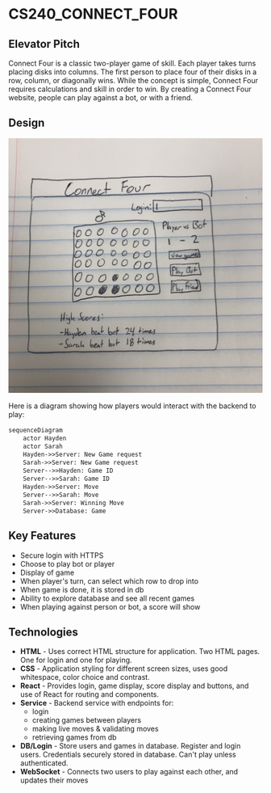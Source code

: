 # CS240_CONNECT_FOUR

## Elevator Pitch


Connect Four is a classic two-player game of skill. Each player takes turns placing disks into columns. 
The first person to place four of their disks in a row, column, or diagonally wins. 
While the concept is simple, Connect Four requires calculations and skill in order to win. 
By creating a Connect Four website, people can play against a bot, or with a friend.

## Design

![Mock](connectFourUI.jpg)

Here is a diagram showing how players would interact with the backend to play:


```mermaid
sequenceDiagram
    actor Hayden
    actor Sarah
    Hayden->>Server: New Game request
    Sarah->>Server: New Game request
    Server-->>Hayden: Game ID
    Server-->>Sarah: Game ID
    Hayden->>Server: Move
    Server-->>Sarah: Move
    Sarah->>Server: Winning Move
    Server->>Database: Game
```

## Key Features

- Secure login with HTTPS
- Choose to play bot or player
- Display of game
- When player's turn, can select which row to drop into
- When game is done, it is stored in db
- Ability to explore database and see all recent games
- When playing against person or bot, a score will show

## Technologies

- **HTML** - Uses correct HTML structure for application. Two HTML pages. One for login and one for playing.
- **CSS** - Application styling for different screen sizes, uses good whitespace, color choice and contrast.
- **React** - Provides login, game display, score display and buttons, and use of React for routing and components.
- **Service** - Backend service with endpoints for:
  - login
  - creating games between players
  - making live moves & validating moves
  - retrieving games from db
- **DB/Login** - Store users and games in database. Register and login users. Credentials securely stored in database. Can't play unless authenticated.
- **WebSocket** - Connects two users to play against each other, and updates their moves


